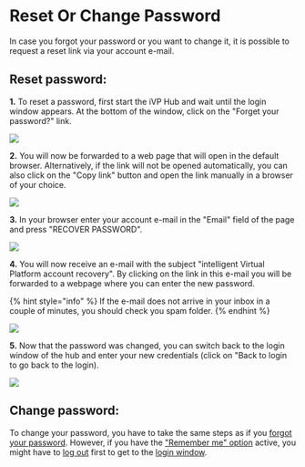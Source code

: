 # Reset Or Change Password

In case you forgot your password or you want to change it, it is possible to request a reset link via your account e-mail.

## Reset password:

**1.** To reset a password, first start the iVP Hub and wait until the login window appears. At the bottom of the window, click on the "Forget your password?" link.

![](../../.gitbook/assets/iVP\_launcher\_login\_forgot\_password.jpg)

**2.** You will now be forwarded to a web page that will open in the default browser. Alternatively, if the link will not be opened automatically, you can also click on the "Copy link" button and open the link manually in a browser of your choice.

![](<../../../.gitbook/assets/iVP\_launcher\_reset\_password\_message (1).jpg>)

**3.** In your browser enter your account e-mail in the "Email" field of the page and press "RECOVER PASSWORD".

![](../../.gitbook/assets/iVP\_launcher\_recover\_password.jpg)

**4.** You will now receive an e-mail with the subject "intelligent Virtual Platform account recovery". By clicking on the link in this e-mail you will be forwarded to a webpage where you can enter the new password.

{% hint style="info" %}
If the e-mail does not arrive in your inbox in a couple of minutes, you should check you spam folder.
{% endhint %}

![](../../.gitbook/assets/iVP\_launcher\_recover\_password\_web\_interface.jpg)

**5.** Now that the password was changed, you can switch back to the login window of the hub and enter your new credentials (click on "Back to login to go back to the login).

![](../../.gitbook/assets/iVP\_launcher\_recover\_password\_mail\_sent.jpg)

## Change password:

To change your password, you have to take the same steps as if you [forgot your password](reset-account-password.md#reset-password). However, if you have the ["Remember me" option](./settings/remember-me-option.md) active, you might have to [log out](logout.md) first to get to the [login window](login.md).
